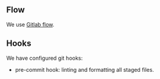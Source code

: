 ## Flow

We use [Gitlab flow](https://docs.gitlab.com/ee/topics/gitlab_flow.html).

## Hooks

We have configured git hooks:
- pre-commit hook: linting and formatting all staged files.
